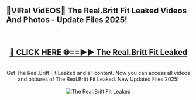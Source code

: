 <h2>🔴VIRal VidEOS🔴 The Real.Britt Fit Leaked Videos And Photos - Update Files 2025!</h2>
<br>
<div align="center">
<h2><a href="https://virallinks.top/odZfE0" rel="nofollow">🔴 CLICK HERE 🌐==►► The Real.Britt Fit Leaked</a></h2>
<br>
Get The Real.Britt Fit Leaked and all content. Now you can access all videos and pictures of The Real.Britt Fit Leaked. New Updated Files 2025!
<br>
<br>
<a href="https://virallinks.top/odZfE0" rel="nofollow" data-target="animated-image.originalLink"><img src="https://i.imgur.com/dJHk4Zq.gif)" alt="The Real.Britt Fit Leaked" style="max-width: 100%; display: inline-block;" data-target="animated-image.originalImage"></a>
</div>
<br>
